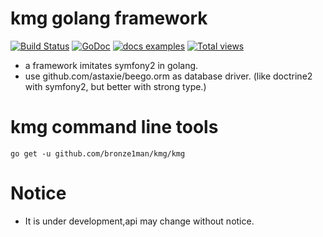 kmg golang framework
=============================
[![Build Status](https://travis-ci.org/bronze1man/kmg.svg?branch=master)](https://travis-ci.org/bronze1man/kmg)
[![GoDoc](https://godoc.org/github.com/bronze1man/kmg?status.png)](http://godoc.org/github.com/bronze1man/kmg)
[![docs examples](https://sourcegraph.com/api/repos/github.com/bronze1man/kmg/badges/docs-examples.png)](https://sourcegraph.com/github.com/bronze1man/kmg)
[![Total views](https://sourcegraph.com/api/repos/github.com/bronze1man/kmg/counters/views.png)](https://sourcegraph.com/github.com/bronze1man/kmg)

* a framework imitates symfony2 in golang.
* use github.com/astaxie/beego.orm as database driver. (like doctrine2 with symfony2, but better with strong type.)

kmg command line tools
==============================
```
go get -u github.com/bronze1man/kmg/kmg
```

Notice
=============================
* It is under development,api may change without notice.